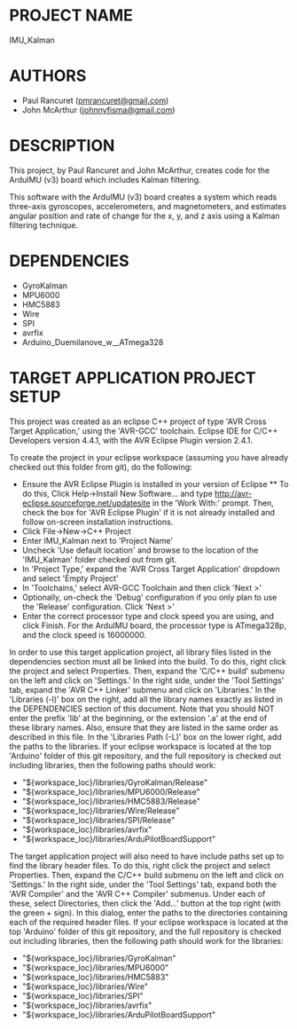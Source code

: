 # PROJECT NAME

IMU_Kalman
  
# AUTHORS

* Paul Rancuret (pmrancuret@gmail.com)
* John McArthur (johnnyfisma@gmail.com)

# DESCRIPTION

This project, by Paul Rancuret and John McArthur, creates code for the ArduIMU (v3) board which includes Kalman filtering.

This software with the ArduIMU (v3) board creates a system which reads three-axis gyroscopes, accelerometers, and magnetometers, and estimates angular position and rate of change for the x, y, and z axis using a Kalman filtering technique.

# DEPENDENCIES

* GyroKalman
* MPU6000
* HMC5883
* Wire
* SPI
* avrfix
* Arduino_Duemilanove_w__ATmega328
  
# TARGET APPLICATION PROJECT SETUP

This project was created as an eclipse C++ project of type 'AVR Cross Target Application,' using the 'AVR-GCC' toolchain. Eclipse IDE for C/C++ Developers version 4.4.1, with the AVR Eclipse Plugin version 2.4.1.
  
To create the project in your eclipse workspace (assuming you have already checked out this folder from git), do the following:
* Ensure the AVR Eclipse Plugin is installed in your version of Eclipse
** To do this, Click Help->Install New Software... and type http://avr-eclipse.sourceforge.net/updatesite in the 'Work With:' prompt.  Then, check the box for 'AVR Eclipse Plugin' if it is not already installed and follow on-screen installation instructions.
* Click File->New->C++ Project
* Enter IMU_Kalman next to 'Project Name'
* Uncheck 'Use default location' and browse to the location of the 'IMU_Kalman' folder checked out from git.
* In 'Project Type,' expand the 'AVR Cross Target Application' dropdown and select 'Empty Project'
* In 'Toolchains,' select AVR-GCC Toolchain and then click 'Next >'
* Optionally, un-check the 'Debug' configuration if you only plan to use the 'Release' configuration.  Click 'Next >'
* Enter the correct processor type and clock speed you are using, and click Finish.  For the ArduIMU board, the processor type is ATmega328p, and the clock speed is 16000000.
  
In order to use this target application project, all library files listed in the dependencies section must all be linked into the build.  To do this, right click the project and select Properties.  Then, expand the 'C/C++ build' submenu on the left and click on 'Settings.'  In the right side, under the 'Tool Settings' tab, expand the 'AVR C++ Linker' submenu and click on 'Libraries.'  In the 'Libraries (-l)' box on the right, add all the library names exactly as listed in the DEPENDENCIES section of this document.  Note that you should NOT enter the prefix 'lib' at the beginning, or the extension '.a' at the end of these library names.  Also, ensure that they are listed in the same order as described in this file.  In the 'Libraries Path (-L)' box on the lower right, add the paths to the libraries.  If your eclipse workspace is located at the top 'Arduino' folder of this git repository, and the full repository is checked out including libraries, then the following paths should work:
* "${workspace_loc}/libraries/GyroKalman/Release"
* "${workspace_loc}/libraries/MPU6000/Release"
* "${workspace_loc}/libraries/HMC5883/Release"
* "${workspace_loc}/libraries/Wire/Release"
* "${workspace_loc}/libraries/SPI/Release"
* "${workspace_loc}/libraries/avrfix"
* "${workspace_loc}/libraries/ArduPilotBoardSupport"
 
The target application project will also need to have include paths set up to find the library header files.  To do this, right click the project and select Properties.  Then, expand the C/C++ build submenu on the left and click on 'Settings.'  In the right side, under the 'Tool Settings' tab, expand both the 'AVR Compiler' and the 'AVR C++ Compiler' submenus.  Under each of these, select Directories, then click the 'Add...' button at the top right (with the green + sign).  In this dialog, enter the paths to the directories containing each of the required header files. If your eclipse workspace is located at the top 'Arduino' folder of this git repository, and the full repository is checked out including libraries, then the following path should work for the libraries:
* "${workspace_loc}/libraries/GyroKalman"
* "${workspace_loc}/libraries/MPU6000"
* "${workspace_loc}/libraries/HMC5883"
* "${workspace_loc}/libraries/Wire"
* "${workspace_loc}/libraries/SPI"
* "${workspace_loc}/libraries/avrfix"
* "${workspace_loc}/libraries/ArduPilotBoardSupport"